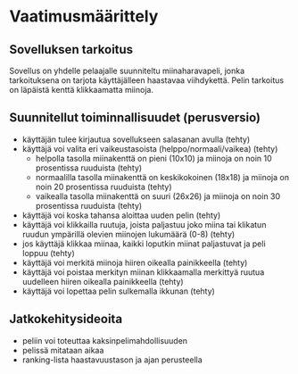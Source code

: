 # Vaatimusmäärittely

## Sovelluksen tarkoitus

Sovellus on yhdelle pelaajalle suunniteltu miinaharavapeli, jonka tarkoituksena on tarjota käyttäjälleen haastavaa viihdykettä. Pelin tarkoitus on läpäistä kenttä klikkaamatta miinoja.

## Suunnitellut toiminnallisuudet (perusversio)

- käyttäjän tulee kirjautua sovellukseen salasanan avulla (tehty)
- käyttäjä voi valita eri vaikeustasoista (helppo/normaali/vaikea) (tehty)
  - helpolla tasolla miinakenttä on pieni (10x10) ja miinoja on noin 10 prosentissa ruuduista (tehty)
  - normaalilla tasolla miinakenttä on keskikokoinen (18x18) ja miinoja on noin 20 prosentissa ruuduista (tehty)
  - vaikealla tasolla miinakenttä on suuri (26x26) ja miinoja on noin 30 prosentissa ruuduista (tehty)
- käyttäjä voi koska tahansa aloittaa uuden pelin (tehty)
- käyttäjä voi klikkailla ruutuja, joista paljastuu joko miina tai klikatun ruudun ympärillä olevien miinojen lukumäärä (0-8) (tehty)
- jos käyttäjä klikkaa miinaa, kaikki loputkin miinat paljastuvat ja peli loppuu (tehty)
- käyttäjä voi merkitä miinoja hiiren oikealla painikkeella (tehty)
- käyttäjä voi poistaa merkityn miinan klikkaamalla merkittyä ruutua uudelleen hiiren oikealla painikkeella (tehty)
- käyttäjä voi lopettaa pelin sulkemalla ikkunan (tehty)

## Jatkokehitysideoita

- peliin voi toteuttaa kaksinpelimahdollisuuden
- pelissä mitataan aikaa
- ranking-lista haastavuustason ja ajan perusteella
